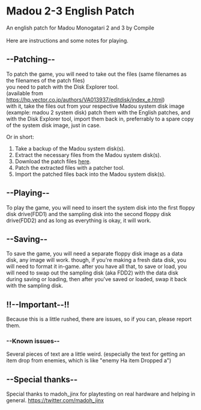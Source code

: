 # Madou 2-3 English Patch
An english patch for Madou Monogatari 2 and 3 by Compile<br>
<br>
Here are instructions and some notes for playing.<br>

## --Patching--<br>
To patch the game, you will need to take out the files (same filenames as the filenames of the patch files)<br> you need to patch with the Disk Explorer tool. 
<br>(available from https://hp.vector.co.jp/authors/VA013937/editdisk/index_e.html)<br>
with it, take the files out from your respective Madou system disk image (example: madou 2 system disk)
patch them with the English patches, and with the Disk Explorer tool, import them back in, preferrably to a spare copy
of the system disk image, just in case.<br>

Or in short:<br>
1) Take a backup of the Madou system disk(s).
2) Extract the necessary files from the Madou system disk(s).
3) Download the patch files [here](https://github.com/Blst34/Madou-2-3-English-Patch/releases/).
4) Patch the extracted files with a patcher tool.
5) Import the patched files back into the Madou system disk(s).

## --Playing--<br>
To play the game, you will need to insert the system disk into the first floppy disk drive(FDD1)
and the sampling disk into the second floppy disk drive(FDD2) and as long as everything is okay, it will work.<br>

## --Saving--<br>
To save the game, you will need a separate floppy disk image as a data disk, any image will work.
though, if you're making a fresh data disk, you will need to format it in-game.
after you have all that, to save or load, you will need to swap out the sampling disk (aka FDD2) with the data disk during saving or loading,
then after you've saved or loaded, swap it back with the sampling disk.

## !!--Important--!!<br>
Because this is a little rushed, there are issues, so if you can, please report them.<br>

### --Known issues--<br>
Several pieces of text are a little weird. (especially the text for getting an item drop from enemies, which is like "enemy Ha item Dropped a")<br>

## --Special thanks--<br>
Special thanks to madoh_jinx for playtesting on real hardware and helping in general. https://twitter.com/madoh_jinx<br>
<br>
<br>
